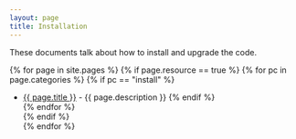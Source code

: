 ```yaml
---
layout: page
title: Installation
---
```


These documents talk about how to install and upgrade the code.

  {% for page in site.pages %}
  {% if page.resource == true %}
  {% for pc in page.categories %}
  {% if pc == "install" %}
  * <a href="{{ page.url }}">{{ page.title }}</a> - {{ page.description }}
  {% endif %}   
  {% endfor %}  
  {% endif %}  
  {% endfor %} 
